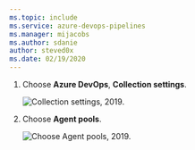 ```yaml
---
ms.topic: include
ms.service: azure-devops-pipelines
ms.manager: mijacobs
ms.author: sdanie
author: steved0x
ms.date: 02/19/2020
---
```


1. Choose **Azure DevOps**, **Collection settings**.

   ![Collection settings, 2019.](../../media/agent-pools-tab/collection-settings-2019.png)

1. Choose **Agent pools**.

   ![Choose Agent pools, 2019.](../../media/agent-pools-tab/agent-pools-2019.png)
